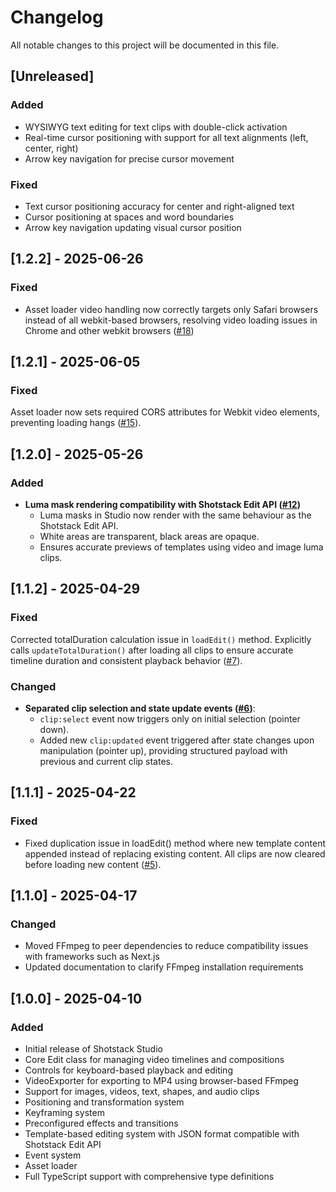 # Changelog

All notable changes to this project will be documented in this file.

## [Unreleased]

### Added

- WYSIWYG text editing for text clips with double-click activation
- Real-time cursor positioning with support for all text alignments (left, center, right)
- Arrow key navigation for precise cursor movement

### Fixed

- Text cursor positioning accuracy for center and right-aligned text
- Cursor positioning at spaces and word boundaries
- Arrow key navigation updating visual cursor position

## [1.2.2] - 2025-06-26

### Fixed

- Asset loader video handling now correctly targets only Safari browsers instead of all webkit-based browsers, resolving video loading issues in Chrome and other webkit browsers ([#18](https://github.com/shotstack/shotstack-studio-sdk/issues/18))

## [1.2.1] - 2025-06-05

### Fixed

Asset loader now sets required CORS attributes for Webkit video elements, preventing loading hangs ([#15](https://github.com/shotstack/shotstack-studio-sdk/issues/15)).

## [1.2.0] - 2025-05-26

### Added

- **Luma mask rendering compatibility with Shotstack Edit API ([#12](https://github.com/shotstack/shotstack-studio-sdk/issues/12))**
  - Luma masks in Studio now render with the same behaviour as the Shotstack Edit API.
  - White areas are transparent, black areas are opaque.
  - Ensures accurate previews of templates using video and image luma clips.

## [1.1.2] - 2025-04-29

### Fixed

Corrected totalDuration calculation issue in `loadEdit()` method. Explicitly calls `updateTotalDuration()` after loading all clips to ensure accurate timeline duration and consistent playback behavior ([#7](https://github.com/shotstack/shotstack-studio-sdk/issues/7)).

### Changed

- **Separated clip selection and state update events ([#6](https://github.com/shotstack/shotstack-studio-sdk/issues/6))**:
  - `clip:select` event now triggers only on initial selection (pointer down).
  - Added new `clip:updated` event triggered after state changes upon manipulation (pointer up), providing structured payload with previous and current clip states.

## [1.1.1] - 2025-04-22

### Fixed

- Fixed duplication issue in loadEdit() method where new template content appended instead of replacing existing content. All clips are now cleared before loading new content ([#5](https://github.com/shotstack/shotstack-studio-sdk/issues/5)).

## [1.1.0] - 2025-04-17

### Changed

- Moved FFmpeg to peer dependencies to reduce compatibility issues with frameworks such as Next.js
- Updated documentation to clarify FFmpeg installation requirements

## [1.0.0] - 2025-04-10

### Added

- Initial release of Shotstack Studio
- Core Edit class for managing video timelines and compositions
- Controls for keyboard-based playback and editing
- VideoExporter for exporting to MP4 using browser-based FFmpeg
- Support for images, videos, text, shapes, and audio clips
- Positioning and transformation system
- Keyframing system
- Preconfigured effects and transitions
- Template-based editing system with JSON format compatible with Shotstack Edit API
- Event system
- Asset loader
- Full TypeScript support with comprehensive type definitions
